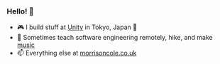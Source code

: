 ### Hello! 👋

- 🎮 I build stuff at [Unity](https://unity.com/) in Tokyo, Japan 🌸
- 🌱 Sometimes teach software engineering remotely, hike, and make [music](https://www.youtube.com/channel/UCqQdwJ5W-FDAin_Hc6oHz_A)
- 📫 Everything else at [morrisoncole.co.uk](https://morrisoncole.co.uk/)

<!--
**MorrisonCole/MorrisonCole** is a ✨ _special_ ✨ repository because its `README.md` (this file) appears on your GitHub profile.

Here are some ideas to get you started:

- 🔭 I’m currently working on ...
- 🌱 I’m currently learning ...
- 👯 I’m looking to collaborate on ...
- 🤔 I’m looking for help with ...
- 💬 Ask me about ...
- 📫 How to reach me: ...
- 😄 Pronouns: ...
- ⚡ Fun fact: ...
-->
